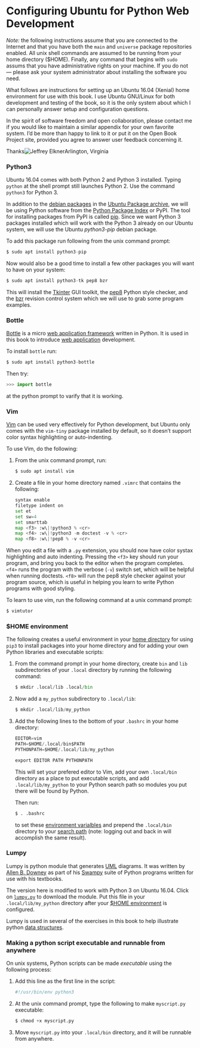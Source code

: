 # Configuring Ubuntu for Python Web Development

_Note:_ the following instructions assume that you are connected to the Internet and that you have both the `main` and `universe` package repositories enabled. All unix shell commands are assumed to be running from your home directory \($HOME\). Finally, any command that begins with `sudo` assums that you have administrative rights on your machine. If you do not — please ask your system administrator about installing the software you need.

What follows are instructions for setting up an Ubuntu 16.04 \(Xenial\) home environment for use with this book. I use Ubuntu GNU/Linux for both development and testing of the book, so it is the only system about which I can personally answer setup and configuration questions.

In the spirit of software freedom and open collaboration, please contact me if you would like to maintain a similar appendix for your own favorite system. I’d be more than happy to link to it or put it on the Open Book Project site, provided you agree to answer user feedback concerning it.

Thanks![Jeffrey Elkner](mailto:jeff%40elkner.net)Arlington, Virginia

### Python3

Ubuntu 16.04 comes with both Python 2 and Python 3 installed. Typing `python` at the shell prompt still launches Python 2. Use the command `python3` for Python 3.

In addition to the [debian packages](http://en.wikipedia.org/wiki/Debian_package) in the [Ubuntu Package archive](http://packages.ubuntu.com/), we will be using Python software from the [Python Package Index](https://pypi.python.org/pypi) or PyPI. The tool for installing packages from PyPI is called [pip](http://en.wikipedia.org/wiki/Pip_%28package_manager%29). Since we want Python 3 packages installed which will work with the Python 3 already on our Ubuntu system, we will use the Ubuntu _python3-pip_ debian package.

To add this package run following from the unix command prompt:

```python
$ sudo apt install python3-pip
```

Now would also be a good time to install a few other packages you will want to have on your system:

```python
$ sudo apt install python3-tk pep8 bzr
```

This will install the [Tkinter](http://en.wikipedia.org/wiki/Tkinter) GUI toolkit, the [pep8](http://www.python.org/dev/peps/pep-0008) Python style checker, and the [bzr](http://en.wikipedia.org/wiki/Bazaar_%28software%29) revision control system which we will use to grab some program examples.

### Bottle

[Bottle](http://bottlepy.org/) is a micro [web application framework](http://en.wikipedia.org/wiki/Web_application_framework) written in Python. It is used in this book to introduce [web application](http://en.wikipedia.org/wiki/Web_application) development.

To install `bottle` run:

```python
$ sudo apt install python3-bottle
```

Then try:

```python
>>> import bottle
```

at the python prompt to varify that it is working.

### Vim

[Vim](http://www.vim.org/) can be used very effectively for Python development, but Ubuntu only comes with the `vim-tiny` package installed by default, so it doesn’t support color syntax highlighting or auto-indenting.

To use Vim, do the following:

1. From the unix command prompt, run:

   ```python
   $ sudo apt install vim
   ```

2. Create a file in your home directory named `.vimrc` that contains the following:

   ```python
   syntax enable
   filetype indent on
   set et
   set sw=4
   set smarttab
   map <f3> :w\|!python3 % <cr>
   map <f4> :w\|!python3 -m doctest -v % <cr>
   map <f8> :w\|!pep8 % -v <cr>
   ```

When you edit a file with a `.py` extension, you should now have color systax highlighting and auto indenting. Pressing the `<f3>` key should run your program, and bring you back to the editor when the program completes. `<f4>` runs the program with the verbose \(`-v`\) switch set, which will be helpful when running doctests. `<f8>` will run the pep8 style checker against your program source, which is useful in helping you learn to write Python programs with good styling.

To learn to use vim, run the following command at a unix command prompt:

```python
$ vimtutor
```

### $HOME environment

The following creates a useful environment in your [home directory](http://en.wikipedia.org/wiki/Home_directory) for using `pip3` to install packages into your home directory and for adding your own Python libraries and executable scripts:

1. From the command prompt in your home directory, create `bin` and `lib` subdirectories of your `.local` directory by running the following command:

   ```python
   $ mkdir .local/lib .local/bin
   ```

2. Now add a `my_python` subdirectory to `.local/lib`:

   ```python
   $ mkdir .local/lib/my_python
   ```

3. Add the following lines to the bottom of your `.bashrc` in your home directory:

   ```python
   EDITOR=vim
   PATH=$HOME/.local/bin$PATH
   PYTHONPATH=$HOME/.local/lib/my_python

   export EDITOR PATH PYTHONPATH
   ```

   This will set your prefered editor to Vim, add your own `.local/bin` directory as a place to put executable scripts, and add `.local/lib/my_python` to your Python search path so modules you put there will be found by Python.

   Then run:

   ```python
   $ . .bashrc
   ```

   to set these [environment varialbles](http://en.wikipedia.org/wiki/Environment_variable) and prepend the `.local/bin` directory to your [search path](http://en.wikipedia.org/wiki/Path_%28variable%29) \(note: logging out and back in will accomplish the same result\).

### Lumpy

Lumpy is python module that generates [UML](http://en.wikipedia.org/wiki/Unified_Modeling_Language) diagrams. It was written by [Allen B. Downey](http://en.wikipedia.org/wiki/Allen_B._Downey) as part of his [Swampy](http://www.greenteapress.com/thinkpython/swampy) suite of Python programs written for use with his textbooks.

The version here is modified to work with Python 3 on Ubuntu 16.04. Click on [`lumpy.py`](https://www.openbookproject.net/books/bpp4awd/_downloads/4a0cd061f1926fc15f143fb811df283d/lumpy.py) to download the module. Put this file in your `.local/lib/my_python` directory after your [$HOME environment](https://www.openbookproject.net/books/bpp4awd/app_a.html#configuring-home) is configured.

Lumpy is used in several of the exercises in this book to help illustrate python [data structures](http://en.wikipedia.org/wiki/Data_structure).

### Making a python script executable and runnable from anywhere

On unix systems, Python scripts can be made _executable_ using the following process:

1. Add this line as the first line in the script:

   ```python
   #!/usr/bin/env python3
   ```

2. At the unix command prompt, type the following to make `myscript.py` executable:

   ```python
   $ chmod +x myscript.py
   ```

3. Move `myscript.py` into your `.local/bin` directory, and it will be runnable from anywhere.

